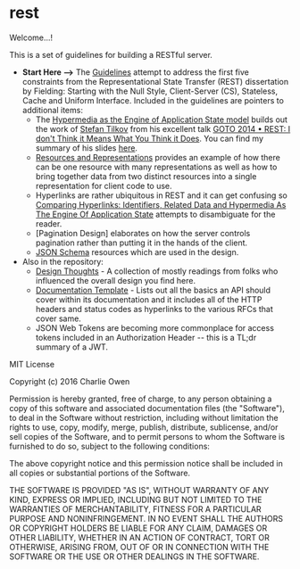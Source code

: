 # rest

Welcome...!

This is a set of guidelines for building a RESTful server.

* **Start Here -->** The [Guidelines](/guidelines.md) attempt to address the first five constraints from the Representational State Transfer (REST) dissertation by Fielding: Starting with the Null Style, Client-Server (CS), Stateless, Cache and Uniform Interface. Included in the guidelines are pointers to additional items:
  * The [Hypermedia as the Engine of Application State model](/hateoas-model-example.md) builds out the work of [Stefan Tilkov](https://twitter.com/stilkov) from his excellent talk [GOTO 2014 • REST: I don't Think it Means What You Think it Does](https://www.youtube.com/watch?v=pspy1H6A3FM). You can find my summary of his slides [here](https://github.com/retrosight/learning/blob/master/REST-I-dont-think-it-means-what-you-think-it-does-stefan-tilkov.md).
  * [Resources and Representations](/resource-and-representation.md) provides an example of how there can be one resource with many representations as well as how to bring together data from two distinct resources into a single representation for client code to use.
  * Hyperlinks are rather ubiquitous in REST and it can get confusing so [Comparing Hyperlinks: Identifiers, Related Data and Hypermedia As The Engine Of Application State](/d-related-data-hateoas.md) attempts to disambiguate for the reader.
  * [Pagination Design] elaborates on how the server controls pagination rather than putting it in the hands of the client.
  * [JSON Schema](/schema) resources which are used in the design.
* Also in the repository:
  * [Design Thoughts](/design-thoughts.md) - A collection of mostly readings from folks who influenced the overall design you find here.
  * [Documentation Template](/documentation-template.md) - Lists out all the basics an API should cover within its documentation and it includes all of the HTTP headers and status codes as hyperlinks to the various RFCs that cover same.
  * JSON Web Tokens are becoming more commonplace for access tokens included in an Authorization Header -- this is a TL;dr summary of a JWT.

MIT License

Copyright (c) 2016 Charlie Owen

Permission is hereby granted, free of charge, to any person obtaining a copy
of this software and associated documentation files (the "Software"), to deal
in the Software without restriction, including without limitation the rights
to use, copy, modify, merge, publish, distribute, sublicense, and/or sell
copies of the Software, and to permit persons to whom the Software is
furnished to do so, subject to the following conditions:

The above copyright notice and this permission notice shall be included in all
copies or substantial portions of the Software.

THE SOFTWARE IS PROVIDED "AS IS", WITHOUT WARRANTY OF ANY KIND, EXPRESS OR
IMPLIED, INCLUDING BUT NOT LIMITED TO THE WARRANTIES OF MERCHANTABILITY,
FITNESS FOR A PARTICULAR PURPOSE AND NONINFRINGEMENT. IN NO EVENT SHALL THE
AUTHORS OR COPYRIGHT HOLDERS BE LIABLE FOR ANY CLAIM, DAMAGES OR OTHER
LIABILITY, WHETHER IN AN ACTION OF CONTRACT, TORT OR OTHERWISE, ARISING FROM,
OUT OF OR IN CONNECTION WITH THE SOFTWARE OR THE USE OR OTHER DEALINGS IN THE
SOFTWARE.
